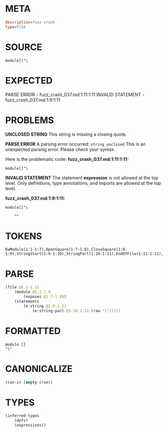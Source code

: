# META
~~~ini
description=fuzz crash
type=file
~~~
# SOURCE
~~~roc
module[]"\
~~~
# EXPECTED
PARSE ERROR - fuzz_crash_037.md:1:11:1:11
INVALID STATEMENT - fuzz_crash_037.md:1:9:1:11
# PROBLEMS
**UNCLOSED STRING**
This string is missing a closing quote.

**PARSE ERROR**
A parsing error occurred: `string_unclosed`
This is an unexpected parsing error. Please check your syntax.

Here is the problematic code:
**fuzz_crash_037.md:1:11:1:11:**
```roc
module[]"\
```
          


**INVALID STATEMENT**
The statement **expression** is not allowed at the top level.
Only definitions, type annotations, and imports are allowed at the top level.

**fuzz_crash_037.md:1:9:1:11:**
```roc
module[]"\
```
        ^^


# TOKENS
~~~zig
KwModule(1:1-1:7),OpenSquare(1:7-1:8),CloseSquare(1:8-1:9),StringStart(1:9-1:10),StringPart(1:10-1:11),EndOfFile(1:11-1:11),
~~~
# PARSE
~~~clojure
(file @1.1-1.11
	(module @1.1-1.9
		(exposes @1.7-1.9))
	(statements
		(e-string @1.9-1.11
			(e-string-part @1.10-1.11 (raw "\")))))
~~~
# FORMATTED
~~~roc
module []
"\"
~~~
# CANONICALIZE
~~~clojure
(can-ir (empty true))
~~~
# TYPES
~~~clojure
(inferred-types
	(defs)
	(expressions))
~~~
